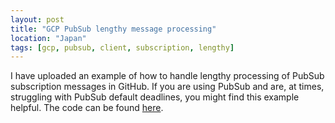 ```yaml
---
layout: post
title: "GCP PubSub lengthy message processing"
location: "Japan"
tags: [gcp, pubsub, client, subscription, lengthy]
---
```


I have uploaded an example of how to handle lengthy processing of PubSub subscription messages in GitHub. If you are using PubSub and are, at times, struggling with PubSub default deadlines, you might find this example helpful. The code can be found [here](https://github.com/flowerinthenight/gcp-pubsub-lengthy-consume).
